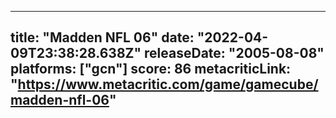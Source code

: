 
---
title: "Madden NFL 06"
date: "2022-04-09T23:38:28.638Z"
releaseDate: "2005-08-08"
platforms: ["gcn"]
score: 86
metacriticLink: "https://www.metacritic.com/game/gamecube/madden-nfl-06"
---
